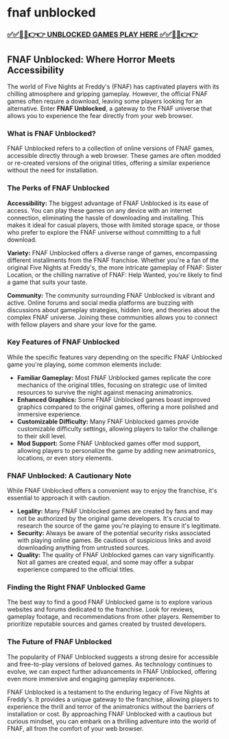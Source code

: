 # fnaf unblocked

### [✅✅🔴🔴👉👉 UNBLOCKED GAMES PLAY HERE ✅✅🔴🔴👉👉](https://topstoryindia.com)

##  FNAF Unblocked: Where Horror Meets Accessibility

The world of Five Nights at Freddy's (FNAF) has captivated players with its chilling atmosphere and gripping gameplay. However, the official FNAF games often require a download, leaving some players looking for an alternative. Enter **FNAF Unblocked**, a gateway to the FNAF universe that allows you to experience the fear directly from your web browser.

### What is FNAF Unblocked?

FNAF Unblocked refers to a collection of online versions of FNAF games, accessible directly through a web browser. These games are often modded or re-created versions of the original titles, offering a similar experience without the need for installation. 

### The Perks of FNAF Unblocked

**Accessibility:** The biggest advantage of FNAF Unblocked is its ease of access. You can play these games on any device with an internet connection, eliminating the hassle of downloading and installing. This makes it ideal for casual players, those with limited storage space, or those who prefer to explore the FNAF universe without committing to a full download.

**Variety:** FNAF Unblocked offers a diverse range of games, encompassing different installments from the FNAF franchise. Whether you're a fan of the original Five Nights at Freddy's, the more intricate gameplay of FNAF: Sister Location, or the chilling narrative of FNAF: Help Wanted, you're likely to find a game that suits your taste.

**Community:** The community surrounding FNAF Unblocked is vibrant and active. Online forums and social media platforms are buzzing with discussions about gameplay strategies, hidden lore, and theories about the complex FNAF universe. Joining these communities allows you to connect with fellow players and share your love for the game.

### Key Features of FNAF Unblocked

While the specific features vary depending on the specific FNAF Unblocked game you're playing, some common elements include:

* **Familiar Gameplay:** Most FNAF Unblocked games replicate the core mechanics of the original titles, focusing on strategic use of limited resources to survive the night against menacing animatronics.
* **Enhanced Graphics:** Some FNAF Unblocked games boast improved graphics compared to the original games, offering a more polished and immersive experience.
* **Customizable Difficulty:** Many FNAF Unblocked games provide customizable difficulty settings, allowing players to tailor the challenge to their skill level.
* **Mod Support:** Some FNAF Unblocked games offer mod support, allowing players to personalize the game by adding new animatronics, locations, or even story elements.

### FNAF Unblocked: A Cautionary Note

While FNAF Unblocked offers a convenient way to enjoy the franchise, it's essential to approach it with caution. 

* **Legality:** Many FNAF Unblocked games are created by fans and may not be authorized by the original game developers. It's crucial to research the source of the game you're playing to ensure it's legitimate.
* **Security:** Always be aware of the potential security risks associated with playing online games. Be cautious of suspicious links and avoid downloading anything from untrusted sources.
* **Quality:** The quality of FNAF Unblocked games can vary significantly. Not all games are created equal, and some may offer a subpar experience compared to the official titles.

### Finding the Right FNAF Unblocked Game

The best way to find a good FNAF Unblocked game is to explore various websites and forums dedicated to the franchise. Look for reviews, gameplay footage, and recommendations from other players. Remember to prioritize reputable sources and games created by trusted developers.

### The Future of FNAF Unblocked

The popularity of FNAF Unblocked suggests a strong desire for accessible and free-to-play versions of beloved games. As technology continues to evolve, we can expect further advancements in FNAF Unblocked, offering even more immersive and engaging gameplay experiences. 

FNAF Unblocked is a testament to the enduring legacy of Five Nights at Freddy's. It provides a unique gateway to the franchise, allowing players to experience the thrill and terror of the animatronics without the barriers of installation or cost. By approaching FNAF Unblocked with a cautious but curious mindset, you can embark on a thrilling adventure into the world of FNAF, all from the comfort of your web browser. 
